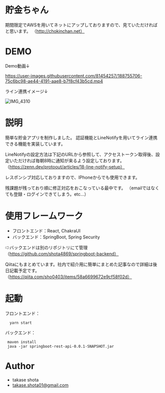 # 貯金ちゃん
期間限定でAWSを用いてネットにアップしておりますので、見ていただければと思います。
（http://chokinchan.net）

# DEMO
Demo動画↓

https://user-images.githubusercontent.com/81454257/188755706-75c6bc98-ae44-4191-aae8-b7f8cf43b5cd.mp4

ライン連携イメージ↓

![IMG_4310](https://user-images.githubusercontent.com/81454257/188752491-96da5ead-7b30-484d-a987-1486d602600b.PNG)


# 説明
簡単な貯金アプリを制作しました。
認証機能とLineNotifyを用いてライン連携できる機能を実装しています。

LineNotifyの設定方法は下記のURLから参照して、アクセストークン取得後、設定いただければ毎朝8時に通知が来るよう設定しております。
 （https://zenn.dev/protoout/articles/18-line-notify-setup）
 
 レスポンシブ対応しておりますので、IPhoneからでも使用できます。
 
 残課題が残っており順に修正対応をおこなっている最中です。
 （emailではなくても登録・ログインできてしまう。etc...）
 
# 使用フレームワーク
 - フロントエンド：React, ChakraUI
 - バックエンド：SpringBoot, Spring Security
 
 ⇨バックエンドは別のリポジトリにて管理（https://github.com/shota4869/springboot-backend）
  
  Qiitaにもまとめています。社内で紹介用に簡単にまとめた記事なので詳細は後日記載予定です。（https://qiita.com/sho0403/items/58a6699672e9cf58f02d）
  
# 起動
フロントエンド：　
```
  yarn start
```
バックエンド：
```
 maven install
 java -jar springboot-rest-api-0.0.1-SNAPSHOT.jar
```

# Author
* takase shota
* takase.shota01@gmail.com

